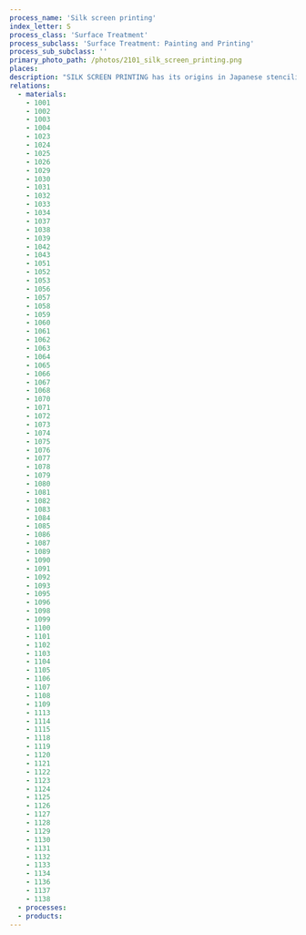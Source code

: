 ```yaml
---
process_name: 'Silk screen printing'
index_letter: S
process_class: 'Surface Treatment'
process_subclass: 'Surface Treatment: Painting and Printing'
process_sub_subclass: ''
primary_photo_path: /photos/2101_silk_screen_printing.png
places: 
description: "SILK SCREEN PRINTING has its origins in Japanese stenciling, but the process that we know today stems from patents taken out by Samuel Simon of Manchester at the turn of the century. He used silk stretched on frames to support hand painted stencils, a process also used by William Morris to create his famous wallpapers and textile prints. During the First World War in America screen printing took off as an industrial printing process; but it was the invention of the photographic stencil in the 1930s that revolutionized the process. It is now a $5 billion per year industry."
relations: 
  - materials: 
    - 1001
    - 1002
    - 1003
    - 1004
    - 1023
    - 1024
    - 1025
    - 1026
    - 1029
    - 1030
    - 1031
    - 1032
    - 1033
    - 1034
    - 1037
    - 1038
    - 1039
    - 1042
    - 1043
    - 1051
    - 1052
    - 1053
    - 1056
    - 1057
    - 1058
    - 1059
    - 1060
    - 1061
    - 1062
    - 1063
    - 1064
    - 1065
    - 1066
    - 1067
    - 1068
    - 1070
    - 1071
    - 1072
    - 1073
    - 1074
    - 1075
    - 1076
    - 1077
    - 1078
    - 1079
    - 1080
    - 1081
    - 1082
    - 1083
    - 1084
    - 1085
    - 1086
    - 1087
    - 1089
    - 1090
    - 1091
    - 1092
    - 1093
    - 1095
    - 1096
    - 1098
    - 1099
    - 1100
    - 1101
    - 1102
    - 1103
    - 1104
    - 1105
    - 1106
    - 1107
    - 1108
    - 1109
    - 1113
    - 1114
    - 1115
    - 1118
    - 1119
    - 1120
    - 1121
    - 1122
    - 1123
    - 1124
    - 1125
    - 1126
    - 1127
    - 1128
    - 1129
    - 1130
    - 1131
    - 1132
    - 1133
    - 1134
    - 1136
    - 1137
    - 1138
  - processes: 
  - products: 
---
```

